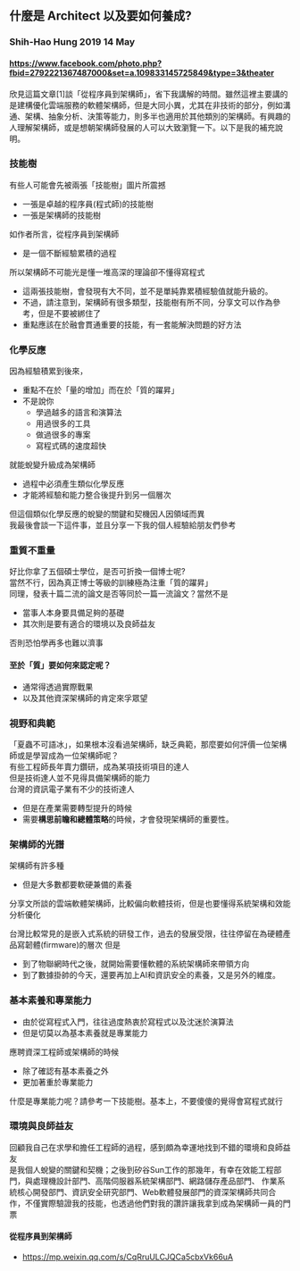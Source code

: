 ## 什麼是 Architect 以及要如何養成?
### Shih-Hao Hung  2019 14 May 
#### https://www.facebook.com/photo.php?fbid=2792221367487000&set=a.109833145725849&type=3&theater

欣見這篇文章[1]談「從程序員到架構師」，省下我講解的時間。雖然這裡主要講的是建構優化雲端服務的軟體架構師，但是大同小異，尤其在非技術的部分，例如溝通、架構、抽象分析、決策等能力，則多半也適用於其他類別的架構師。有興趣的人理解架構師，或是想朝架構師發展的人可以大致瀏覽一下。以下是我的補充說明。

### 技能樹

有些人可能會先被兩張「技能樹」圖片所震撼
- 一張是卓越的程序員(程式師)的技能樹
- 一張是架構師的技能樹

如作者所言，從程序員到架構師
- 是一個不斷經驗累積的過程

所以架構師不可能光是懂一堆高深的理論卻不懂得寫程式
- 這兩張技能樹，會發現有大不同，並不是單純靠累積經驗值就能升級的。
- 不過，請注意到，架構師有很多類型，技能樹有所不同，分享文可以作為參考，但是不要被綁住了  
- 重點應該在於融會貫通重要的技能，有一套能解決問題的好方法  

### 化學反應

因為經驗積累到後來，
- 重點不在於「量的增加」而在於「質的躍昇」
- 不是說你
  - 學過越多的語言和演算法
  - 用過很多的工具
  - 做過很多的專案
  - 寫程式碼的速度超快
  
就能蛻變升級成為架構師
- 過程中必須產生類似化學反應
- 才能將經驗和能力整合後提升到另一個層次

但這個類似化學反應的蛻變的關鍵和契機因人因領域而異  
我最後會談一下這件事，並且分享一下我的個人經驗給朋友們參考  

### 重質不重量
好比你拿了五個碩士學位，是否可折換一個博士呢?  
當然不行，因為真正博士等級的訓練極為注重「質的躍昇」  
同理，發表十篇二流的論文是否等同於一篇一流論文？當然不是  

- 當事人本身要具備足夠的基礎
- 其次則是要有適合的環境以及良師益友

否則恐怕學再多也難以濟事

#### 至於「質」要如何來認定呢？
- 通常得透過實際戰果
- 以及其他資深架構師的肯定來孚眾望


### 視野和典範
「夏蟲不可語冰」，如果根本沒看過架構師，缺乏典範，那麼要如何評價一位架構師或是學習成為一位架構師呢？  
有些工程師長年賣力鑽研，成為某項技術項目的達人  
但是技術達人並不見得具備架構師的能力  
台灣的資訊電子業有不少的技術達人  
- 但是在產業需要轉型提升的時候
- 需要**構思前瞻和總體策略**的時候，才會發現架構師的重要性。

### 架構師的光譜

架構師有許多種
- 但是大多數都要軟硬兼備的素養

分享文所談的雲端軟體架構師，比較偏向軟體技術，但是也要懂得系統架構和效能分析優化

台灣比較常見的是嵌入式系統的研發工作，過去的發展受限，往往停留在為硬體產品寫韌體(firmware)的層次
但是
- 到了物聯網時代之後，就開始需要懂軟體的系統架構師來帶領方向
- 到了數據掛帥的今天，還要再加上AI和資訊安全的素養，又是另外的維度。

### 基本素養和專業能力

- 由於從寫程式入門，往往過度熱衷於寫程式以及沈迷於演算法
- 但是切莫以為基本素養就是專業能力

應聘資深工程師或架構師的時候
- 除了確認有基本素養之外
- 更加著重於專業能力

什麼是專業能力呢？請參考一下技能樹。基本上，不要傻傻的覺得會寫程式就行  


### 環境與良師益友
回顧我自己在求學和擔任工程師的過程，感到頗為幸運地找到不錯的環境和良師益友  
是我個人蛻變的關鍵和契機；之後到矽谷Sun工作的那幾年，有幸在效能工程部門，與處理機設計部門、高階伺服器系統架構部門、網路儲存產品部門、 作業系統核心開發部門、資訊安全研究部門、Web軟體發展部門的資深架構師共同合作，不僅實際驗證我的技能，也透過他們對我的讚許讓我拿到成為架構師一員的門票  
 

#### 從程序員到架構師
- https://mp.weixin.qq.com/s/CqRruULCJQCa5cbxVk66uA